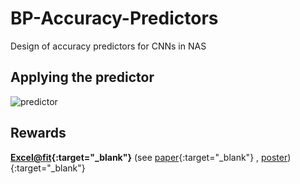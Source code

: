 # BP-Accuracy-Predictors
Design of accuracy predictors for CNNs in NAS

## Applying the predictor
![predictor](https://github.com/xsmida03/BP-Accuracy-Predictors/blob/main/imgs/predictor.png)

## Rewards
**[Excel@fit](https://excel.fit.vutbr.cz/){:target="_blank"}** (see [paper](https://excel.fit.vutbr.cz/submissions/2023/082/82.pdf){:target="_blank"}
, [poster](https://excel.fit.vutbr.cz/submissions/2023/082/82_poster.pdf)){:target="_blank"}

